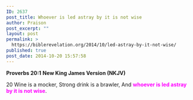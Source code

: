 ```yaml
---
ID: 2637
post_title: Whoever is led astray by it is not wise
author: Praison
post_excerpt: ""
layout: post
permalink: >
  https://biblerevelation.org/2014/10/led-astray-by-it-not-wise/
published: true
post_date: 2014-10-20 15:57:58
---
```

<strong>Proverbs 20:1</strong>
<strong> New King James Version (NKJV)</strong>

20 Wine is a mocker,
Strong drink is a brawler,
And <span style="color: #ff00ff;"><strong>whoever is led astray by it is not wise</strong></span>.